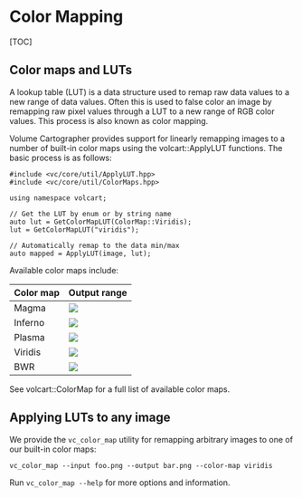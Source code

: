 # Color Mapping

[TOC]

## Color maps and LUTs
A lookup table (LUT) is a data structure used to remap raw data values to a new 
range of data values. Often this is used to false color an image by remapping 
raw pixel values through a LUT to a new range of RGB color values. This process 
is also known as color mapping.

Volume Cartographer provides support for linearly remapping images to a number 
of built-in color maps using the volcart::ApplyLUT functions. The basic process
is as follows:

```{.cpp}
#include <vc/core/util/ApplyLUT.hpp>
#include <vc/core/util/ColorMaps.hpp>

using namespace volcart;

// Get the LUT by enum or by string name
auto lut = GetColorMapLUT(ColorMap::Viridis);
lut = GetColorMapLUT("viridis");

// Automatically remap to the data min/max
auto mapped = ApplyLUT(image, lut);
```

Available color maps include:

Color map  | Output range
---------- | -----------
Magma      | ![](magma.png)
Inferno    | ![](inferno.png)
Plasma     | ![](plasma.png)
Viridis    | ![](viridis.png)
BWR        | ![](bwr.png)

See volcart::ColorMap for a full list of available color maps.

## Applying LUTs to any image

We provide the `vc_color_map` utility for remapping arbitrary images to one of 
our built-in color maps:

```{.shell}
vc_color_map --input foo.png --output bar.png --color-map viridis
```

Run `vc_color_map --help` for more options and information.